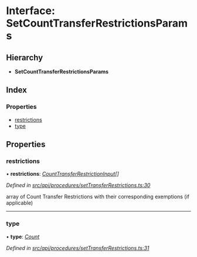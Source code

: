 # Interface: SetCountTransferRestrictionsParams

## Hierarchy

* **SetCountTransferRestrictionsParams**

## Index

### Properties

* [restrictions](setcounttransferrestrictionsparams.md#restrictions)
* [type](setcounttransferrestrictionsparams.md#type)

## Properties

###  restrictions

• **restrictions**: *[CountTransferRestrictionInput](counttransferrestrictioninput.md)[]*

*Defined in [src/api/procedures/setTransferRestrictions.ts:30](https://github.com/PolymathNetwork/polymesh-sdk/blob/38ee8078/src/api/procedures/setTransferRestrictions.ts#L30)*

array of Count Transfer Restrictions with their corresponding exemptions (if applicable)

___

###  type

• **type**: *[Count](../enums/transferrestrictiontype.md#count)*

*Defined in [src/api/procedures/setTransferRestrictions.ts:31](https://github.com/PolymathNetwork/polymesh-sdk/blob/38ee8078/src/api/procedures/setTransferRestrictions.ts#L31)*
